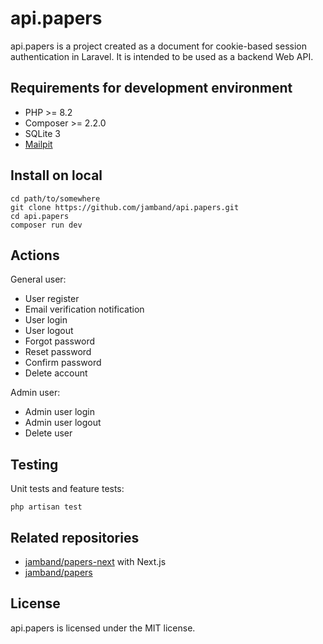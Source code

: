 # api.papers

api.papers is a project created as a document for cookie-based session authentication in Laravel. It is intended to be used as a backend Web API.

## Requirements for development environment

- PHP >= 8.2
- Composer >= 2.2.0
- SQLite 3
- [Mailpit](https://github.com/axllent/mailpit)

## Install on local

```
cd path/to/somewhere
git clone https://github.com/jamband/api.papers.git
cd api.papers
composer run dev
```

## Actions

General user:

- User register
- Email verification notification
- User login
- User logout
- Forgot password
- Reset password
- Confirm password
- Delete account

Admin user:

- Admin user login
- Admin user logout
- Delete user

## Testing

Unit tests and feature tests:

```
php artisan test
```

## Related repositories

- [jamband/papers-next](https://github.com/jamband/papers-next) with Next.js
- [jamband/papers](https://github.com/jamband/papers)

## License

api.papers is licensed under the MIT license.

